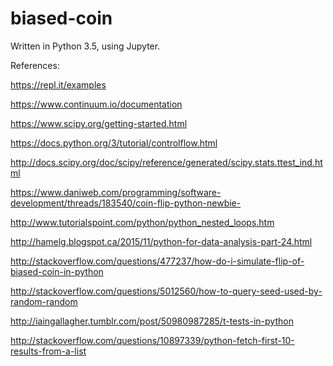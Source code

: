 # biased-coin

Written in Python 3.5, using Jupyter.

References:

https://repl.it/examples

https://www.continuum.io/documentation

https://www.scipy.org/getting-started.html

https://docs.python.org/3/tutorial/controlflow.html

http://docs.scipy.org/doc/scipy/reference/generated/scipy.stats.ttest_ind.html

https://www.daniweb.com/programming/software-development/threads/183540/coin-flip-python-newbie-

http://www.tutorialspoint.com/python/python_nested_loops.htm

http://hamelg.blogspot.ca/2015/11/python-for-data-analysis-part-24.html

http://stackoverflow.com/questions/477237/how-do-i-simulate-flip-of-biased-coin-in-python

http://stackoverflow.com/questions/5012560/how-to-query-seed-used-by-random-random

http://iaingallagher.tumblr.com/post/50980987285/t-tests-in-python

http://stackoverflow.com/questions/10897339/python-fetch-first-10-results-from-a-list


